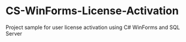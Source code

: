 # CS-WinForms-License-Activation
Project sample for user license activation using C# WinForms and SQL Server
